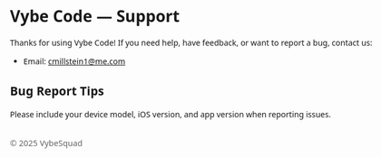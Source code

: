 
<body style="font-family:system-ui,Arial,sans-serif;max-width:720px;margin:48px auto;">
  <h1>Vybe Code — Support</h1>
  <p>Thanks for using Vybe Code! If you need help, have feedback, or want to report a bug, contact us:</p>
  <ul>
    <li>Email: <a href="mailto:cmillstein1@me.com">cmillstein1@me.com</a></li>
  </ul>
  <h2>Bug Report Tips</h2>
  <p>Please include your device model, iOS version, and app version when reporting issues.</p>
  <footer style="margin-top:32px;font-size:0.9rem;color:#666;">
    © 2025 VybeSquad
  </footer>
</body>
